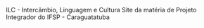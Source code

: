 ILC - Intercâmbio, Linguagem e Cultura
Site da matéria de Projeto Integrador do IFSP - Caraguatatuba

